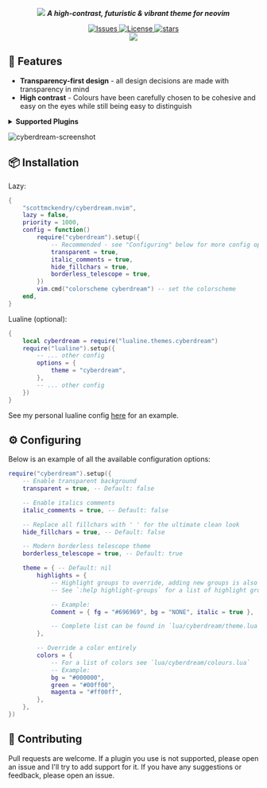 <p align="center">
    <img src="https://github.com/scottmckendry/cyberdream.nvim/assets/39483124/e758f47a-32eb-4eac-a008-eb59272badef">
     <b><i>A high-contrast, futuristic & vibrant theme for neovim</i></b>
</p>

<p align="center">
    <a href="https://github.com/scottmckendry/cyberdream.nvim/issues">
        <img alt="Issues" src="https://img.shields.io/github/issues/scottmckendry/cyberdream.nvim?style=for-the-badge&logo=github&color=%23ffbd5e">
    </a>
    <a href="https://github.com/scottmckendry/cyberdream.nvim/blob/main/LICENSE">
        <img alt="License" src="https://img.shields.io/github/license/scottmckendry/cyberdream.nvim?style=for-the-badge&logo=github&color=%235ef1ff">
    </a>
    <a href="https://github.com/scottmckendry/cyberdream.nvim/stars">
        <img alt="stars" src="https://img.shields.io/github/stars/scottmckendry/cyberdream.nvim?style=for-the-badge&logo=github&color=%23bd5eff">
    </a>
    <br>
    <a href="https://dotfyle.com/plugins/scottmckendry/cyberdream.nvim">
	    <img src="https://dotfyle.com/plugins/scottmckendry/cyberdream.nvim/shield?style=for-the-badge" />
    </a>
</p>

## 🚀 Features

-   **Transparency-first design** - all design decisions are made with transparency in mind
-   **High contrast** - Colours have been carefully chosen to be cohesive and easy on the eyes while still being easy to distinguish

<details>
    <summary><b>Supported Plugins</b></summary>
    <ul>
        <li><input type="checkbox" checked disabled><label for=""><a href="https://github.com/goolord/alpha-nvim"> alpha-nvim</a></label></li>
        <li><input type="checkbox" checked disabled><label for=""><a href="https://github.com/folke/lazy.nvim"> lazy.nvim</a></label></li>
        <li><input type="checkbox" checked disabled><label for=""><a href="https://github.com/ggandor/leap.nvim"> leap.nvim</a></label></li>
        <li><input type="checkbox" checked disabled><label for=""><a href="https://github.com/nvim-lualine/lualine.nvim"> lualine.nvim</a></label></li>
        <li><input type="checkbox" checked disabled><label for=""><a href="https://github.com/hrsh7th/nvim-cmp"> nvim-cmp</a></label></li>
        <li><input type="checkbox" checked disabled><label for=""><a href="https://github.com/nvim-treesitter/nvim-treesitter"> nvim-treesitter</a></label></li>
        <li><input type="checkbox" checked disabled><label for=""><a href="https://github.com/nvim-telescope/telescope.nvim"> telescope.nvim</a></label></li>
        <li><input type="checkbox" checked disabled><label for=""><a href="https://github.com/folke/which-key.nvim"> which-key.nvim</a></label></li>
    </ul>
</details>

![cyberdream-screenshot](https://github.com/scottmckendry/cyberdream.nvim/assets/39483124/18004b97-8677-4ec1-afb8-76ea5c49a7bd)

## 📦 Installation

Lazy:

```lua
{
    "scottmckendry/cyberdream.nvim",
    lazy = false,
    priority = 1000,
    config = function()
        require("cyberdream").setup({
            -- Recommended - see "Configuring" below for more config options
            transparent = true,
            italic_comments = true,
            hide_fillchars = true,
            borderless_telescope = true,
        })
        vim.cmd("colorscheme cyberdream") -- set the colorscheme
    end,
}
```

Lualine (optional):

```lua
{
    local cyberdream = require("lualine.themes.cyberdream")
    require("lualine").setup({
        -- ... other config
        options = {
            theme = "cyberdream",
        },
        -- ... other config
    })
}
```

See my personal lualine config [here](https://github.com/scottmckendry/Windots/blob/main/nvim/lua/plugins/lualine.lua) for an example.

## ⚙️ Configuring

Below is an example of all the available configuration options:

```lua
require("cyberdream").setup({
    -- Enable transparent background
    transparent = true, -- Default: false

    -- Enable italics comments
    italic_comments = true, -- Default: false

    -- Replace all fillchars with ' ' for the ultimate clean look
    hide_fillchars = true, -- Default: false

    -- Modern borderless telescope theme
    borderless_telescope = true, -- Default: true

    theme = { -- Default: nil
        highlights = {
            -- Highlight groups to override, adding new groups is also possible
            -- See `:help highlight-groups` for a list of highlight groups

            -- Example:
            Comment = { fg = "#696969", bg = "NONE", italic = true },

            -- Complete list can be found in `lua/cyberdream/theme.lua`
        },

        -- Override a color entirely
        colors = {
            -- For a list of colors see `lua/cyberdream/colours.lua`
            -- Example:
            bg = "#000000",
            green = "#00ff00",
            magenta = "#ff00ff",
        },
    },
})
```

## 🤝 Contributing

Pull requests are welcome. If a plugin you use is not supported, please open an issue and I'll try to add support for it. If you have any suggestions or feedback, please open an issue.
